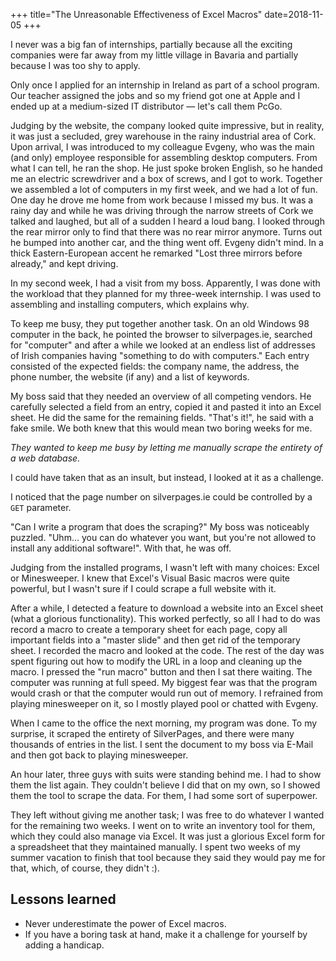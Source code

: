 +++
title="The Unreasonable Effectiveness of Excel Macros"
date=2018-11-05
+++


I never was a big fan of internships, partially because all the exciting
companies were far away from my little village in Bavaria and partially because
I was too shy to apply.

Only once I applied for an internship in Ireland as part of a school program.
Our teacher assigned the jobs and so my friend got one at Apple and I ended up
at a medium-sized IT distributor &mdash; let's call them PcGo.

<!-- more -->

Judging by the website, the company looked quite impressive, but in reality, it
was just a secluded, grey warehouse in the rainy industrial area of Cork. Upon
arrival, I was introduced to my colleague Evgeny, who was the main (and only)
employee responsible for assembling desktop computers. From what I can tell, he
ran the shop. He just spoke broken English, so he handed me an electric
screwdriver and a box of screws, and I got to work. Together we assembled a lot
of computers in my first week, and we had a lot of fun. One day he drove me home
from work because I missed my bus. It was a rainy day and while he was driving
through the narrow streets of Cork we talked and laughed, but all of a sudden I
heard a loud bang. I looked through the rear mirror only to find that there was
no rear mirror anymore. Turns out he bumped into another car, and the thing went
off. Evgeny didn't mind. In a thick Eastern-European accent he remarked "Lost
three mirrors before already," and kept driving.

In my second week, I had a visit from my boss. Apparently, I was done with the
workload that they planned for my three-week internship. I was used to
assembling and installing computers, which explains why.

To keep me busy, they put together another task. On an old Windows 98 computer
in the back, he pointed the browser to silverpages.ie, searched for "computer"
and after a while we looked at an endless list of addresses of Irish companies
having "something to do with computers." Each entry consisted of the expected
fields: the company name, the address, the phone number, the website (if any)
and a list of keywords.

My boss said that they needed an overview of all competing vendors. He carefully
selected a field from an entry, copied it and pasted it into an Excel sheet. He
did the same for the remaining fields. "That's it!", he said with a fake smile.
We both knew that this would mean two boring weeks for me.

*They wanted to keep me busy by letting me manually scrape the entirety of a web database.*

I could have taken that as an insult, but instead, I looked at it as a
challenge.

I noticed that the page number on silverpages.ie could be controlled by a `GET`
parameter.

"Can I write a program that does the scraping?" My boss was noticeably puzzled.
"Uhm... you can do whatever you want, but you're not allowed to install any
additional software!". With that, he was off.

Judging from the installed programs, I wasn't left with many choices: Excel or
Minesweeper. I knew that Excel's Visual Basic macros were quite powerful, but I
wasn't sure if I could scrape a full website with it.

After a while, I detected a feature to download a website into an Excel sheet
(what a glorious functionality). This worked perfectly, so all I had to do was
record a macro to create a temporary sheet for each page, copy all important
fields into a "master slide" and then get rid of the temporary sheet. I recorded
the macro and looked at the code. The rest of the day was spent figuring out how
to modify the URL in a loop and cleaning up the macro. I pressed the "run macro"
button and then I sat there waiting. The computer was running at full speed. My
biggest fear was that the program would crash or that the computer would run out
of memory. I refrained from playing minesweeper on it, so I mostly played pool
or chatted with Evgeny.

When I came to the office the next morning, my program was done. To my surprise, it scraped the entirety
of SilverPages, and there were many thousands of entries in the list. I sent the
document to my boss via E-Mail and then got back to playing minesweeper.

An hour later, three guys with suits were standing behind me. I had to show them
the list again. They couldn't believe I did that on my own, so I showed them the
tool to scrape the data. For them, I had some sort of superpower.

They left without giving me another task; I was free to do whatever I wanted for
the remaining two weeks. I went on to write an inventory tool for them, which
they could also manage via Excel. It was just a glorious Excel form for a
spreadsheet that they maintained manually. I spent two weeks of my summer
vacation to finish that tool because they said they would pay me for that, which, of course, they didn't :).

## Lessons learned

* Never underestimate the power of Excel macros.
* If you have a boring task at hand, make it a challenge for yourself by adding
  a handicap.
